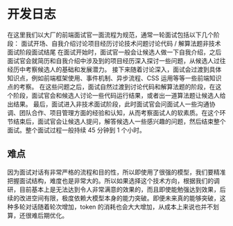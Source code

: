 # 开发日志

在这里我们以大厂的前端面试官一面流程为规范，通常一轮面试包括以下几个阶段：
面试开场、自我介绍讨论项目经历讨论技术问题讨论代码 / 解算法题非技术面试阶段面试结尾
在面试开始时，面试官一般会让候选人做一下自我介绍，之后面试官会就简历和自我介绍中涉及到的项目经历深入探讨一些问题，从候选人过往经历中考察候选人的基础和发展潜力。
接下来随着讨论深入，面试会过渡到具体知识点，例如前端框架使用、事件机制、异步流程、CSS 运用等等一些前端知识点的考察。
在这些问题之后，面试自然过渡到讨论代码和解算法题的阶段，在这个阶段，面试官会和候选人讨论一些代码运行结果，或者出一道算法题让候选人给出结果。
最后，面试进入非技术面试阶段，此时面试官会问面试人一些沟通协调、团队合作、项目管理方面的经验和认知，从而考察面试人的软素质。在这个环节结束后，面试官会让候选人提问，解答候选人一些感兴趣的问题，然后结束整个面试。整个面试过程一般持续 45 分钟到 1 个小时。

## 难点

因为面试对话有非常严格的流程和目的性，所以即使用了很强的模型，我们要精准把握面试结构，难度也是非常大的。所以如果选择这个技术方向，根据我们的调研，目前基本上是无法达到令人非常满意的效果的，而且即使能勉强达到效果，后续的改进空间有限，极度依赖大模型本身的能力突破。即便未来真的能够突破，这种多轮对话随着轮次增加，token 的消耗也会大大增加，从成本上来说也并不划算，还很难后期优化。